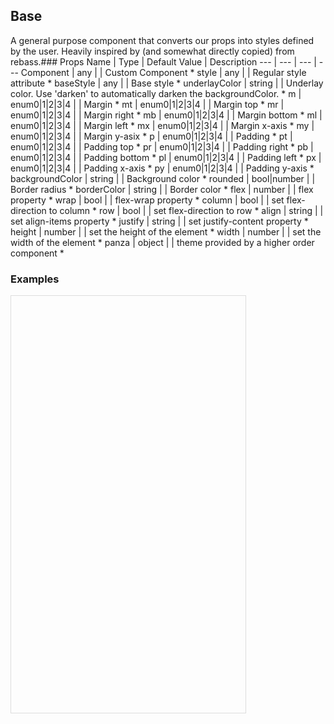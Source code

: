 ## Base 
 
A general purpose component that converts our props into styles
defined by the user. Heavily inspired by (and somewhat directly copied)
from rebass.### Props
Name | Type | Default Value | Description
--- | --- | --- | --- 
Component | any  |   | Custom Component *
style | any  |   | Regular style attribute *
baseStyle | any  |   | Base style *
underlayColor | string  |   | Underlay color. Use 'darken' to automatically darken the backgroundColor. *
m | enum0&#124;1&#124;2&#124;3&#124;4 |   | Margin *
mt | enum0&#124;1&#124;2&#124;3&#124;4 |   | Margin top *
mr | enum0&#124;1&#124;2&#124;3&#124;4 |   | Margin right *
mb | enum0&#124;1&#124;2&#124;3&#124;4 |   | Margin bottom *
ml | enum0&#124;1&#124;2&#124;3&#124;4 |   | Margin left *
mx | enum0&#124;1&#124;2&#124;3&#124;4 |   | Margin x-axis *
my | enum0&#124;1&#124;2&#124;3&#124;4 |   | Margin y-asix *
p | enum0&#124;1&#124;2&#124;3&#124;4 |   | Padding *
pt | enum0&#124;1&#124;2&#124;3&#124;4 |   | Padding top *
pr | enum0&#124;1&#124;2&#124;3&#124;4 |   | Padding right *
pb | enum0&#124;1&#124;2&#124;3&#124;4 |   | Padding bottom *
pl | enum0&#124;1&#124;2&#124;3&#124;4 |   | Padding left *
px | enum0&#124;1&#124;2&#124;3&#124;4 |   | Padding x-axis *
py | enum0&#124;1&#124;2&#124;3&#124;4 |   | Padding y-axis *
backgroundColor | string  |   | Background color *
rounded | bool&#124;number |   | Border radius *
borderColor | string  |   | Border color *
flex | number  |   | flex property *
wrap | bool  |   | flex-wrap property *
column | bool  |   | set flex-direction to column *
row | bool  |   | set flex-direction to row *
align | string  |   | set align-items property *
justify | string  |   | set justify-content property *
height | number  |   | set the height of the element *
width | number  |   | set the width of the element *
panza | object  |   | theme provided by a higher order component *
 

  ### Examples

  <script src="https://fb.me/react-15.2.1.js"></script>
  <script src="https://fb.me/react-dom-15.2.1.js"></script>
  <script src="https://rawgit.com/bmcmahen/panza/docs/docs/assets/ReactNative.js"></script>
  <script src="https://rawgit.com/bmcmahen/panza/docs/docs/assets/panza.web.js"></script>
  <script src="https://cdnjs.cloudflare.com/ajax/libs/babel-standalone/6.10.3/babel.min.js"></script>
  <div style="position: relative; width: 375px; height: 667px; border: 1px solid #ddd;" id='react-root'></div>
  <script type="text/babel">

const {
  Button,
  Divider,
  Base,
  Text
} = Panza;

const {
  ListView
} = ReactNative;

function noop() {
  console.log('button pressed');
}

const ds = new ListView.DataSource({
  rowHasChanged: (r1, r2) => r1 !== r2
});

const Module = ({ examples }) => {

  const datas = ds.cloneWithRows(examples);

  return React.createElement(Base, {
    Component: ListView,
    dataSource: datas,
    renderRow: row => React.createElement(
      Base,
      { p: 2 },
      React.createElement(
        Text,
        { mb: 1, bold: true },
        row.title
      ),
      row.render(),
      React.createElement(
        Base,
        { mt: 1 },
        React.createElement(
          Text,
          null,
          row.code
        )
      )
    ),
    renderSeparator: (a, b) => React.createElement(Divider, { key: a + b })
  });
};

const App = () => React.createElement(Module, { examples: Examples() });

ReactNative.AppRegistry.registerComponent('MyApp', () => App);
ReactNative.AppRegistry.runApplication('MyApp', {
  rootTag: document.getElementById('react-root')
});
  </script>
